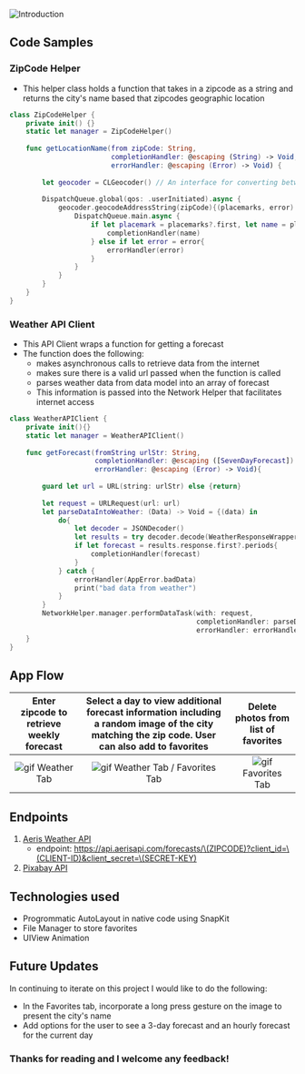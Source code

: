 ![Introduction](https://github.com/ncsouvenir/SevenDay/blob/master/Gifs/Screen%20Shot%202018-03-17%20at%206.47.10%20PM.png)

## Code Samples

### ZipCode Helper
- This helper class holds a function that takes in a zipcode as a string and returns the city's name based that zipcodes geographic location

```swift
class ZipCodeHelper {
    private init() {}
    static let manager = ZipCodeHelper()
    
    func getLocationName(from zipCode: String,
                         completionHandler: @escaping (String) -> Void,
                         errorHandler: @escaping (Error) -> Void) {
        
        let geocoder = CLGeocoder() // An interface for converting between geographic coordinates and place names.
        
        DispatchQueue.global(qos: .userInitiated).async {
            geocoder.geocodeAddressString(zipCode){(placemarks, error) -> Void in
                DispatchQueue.main.async {
                    if let placemark = placemarks?.first, let name = placemark.locality {
                        completionHandler(name)
                    } else if let error = error{
                        errorHandler(error)
                    }
                }
            }
        }
    }
}

```

### Weather API Client
- This API Client wraps a function for getting a forecast
- The function does the following:
  - makes asynchronous calls to retrieve data from the internet
  - makes sure there is a valid url passed when the function is called
  - parses weather data from data model into an array of forecast
  - This information is passed into the Network Helper that facilitates internet access

```swift
class WeatherAPIClient {
    private init(){}
    static let manager = WeatherAPIClient()
    
    func getForecast(fromString urlStr: String,
                     completionHandler: @escaping ([SevenDayForecast]) -> Void,
                     errorHandler: @escaping (Error) -> Void){
        
        guard let url = URL(string: urlStr) else {return}
        
        let request = URLRequest(url: url)
        let parseDataIntoWeather: (Data) -> Void = {(data) in
            do{
                let decoder = JSONDecoder()
                let results = try decoder.decode(WeatherResponseWrapper.self, from: data)
                if let forecast = results.response.first?.periods{
                    completionHandler(forecast)
                }
            } catch {
                errorHandler(AppError.badData)
                print("bad data from weather")
            }
        }
        NetworkHelper.manager.performDataTask(with: request,
                                              completionHandler: parseDataIntoWeather,
                                              errorHandler: errorHandler)
    }
}

```

## App Flow

Enter zipcode to retrieve weekly forecast | Select a day to view additional forecast information including a random image of the city matching the zip code. User can also add to favorites | Delete photos from list of favorites
:---: | :---: | :---: 
![gif](https://github.com/ncsouvenir/SevenDay/blob/master/Gifs/gettingForecastWithZipcode.gif) Weather Tab | ![gif](https://github.com/ncsouvenir/SevenDay/blob/master/Gifs/addingToFavorites.gif) Weather Tab / Favorites Tab | ![gif](https://github.com/ncsouvenir/SevenDay/blob/master/Gifs/deletingFavorites.gif) Favorites Tab



## Endpoints

1. [Aeris Weather API](https://www.aerisweather.com/support/docs/api/)
    - endpoint: https://api.aerisapi.com/forecasts/\(ZIPCODE)?client_id=\(CLIENT-ID)&client_secret=\(SECRET-KEY)
2. [Pixabay API](https://pixabay.com/api/docs/)




## Technologies used

- Progrommatic AutoLayout in native code using SnapKit
- File Manager to store favorites
- UIView Animation



## Future Updates
In continuing to iterate on this project I would like to do the following:

- In the Favorites tab, incorporate a long press gesture on the image to present the city's name
- Add options for the user to see a 3-day forecast and an hourly forecast for the current day


### Thanks for reading and I welcome any feedback!


